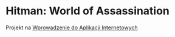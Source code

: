 # Hitman: World of Assassination
Projekt na [Wprowadzenie do Aplikacji Internetowych](https://github.com/Kus-Kus16/WDAI_2024)
